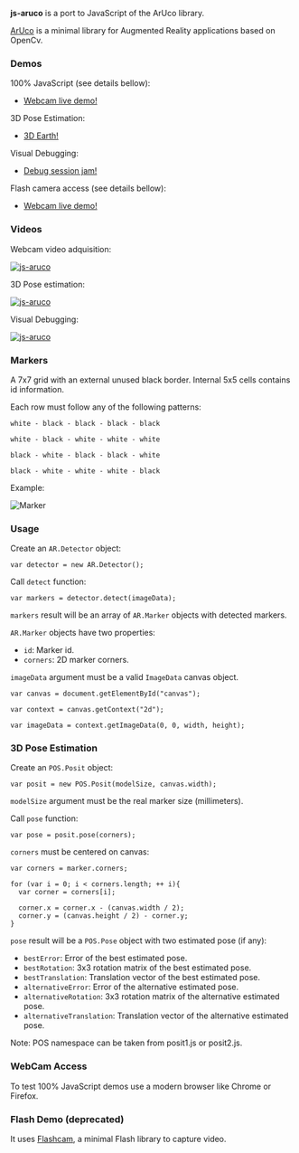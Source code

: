 **js-aruco** is a port to JavaScript of the ArUco library.

[ArUco](http://www.uco.es/investiga/grupos/ava/node/26) is a minimal library for Augmented Reality applications based on OpenCv.

### Demos ###

100% JavaScript (see details bellow):

- [Webcam live demo!](http://inmensia.com/files/aruco/getusermedia/getusermedia.html)

3D Pose Estimation:

- [3D Earth!](http://inmensia.com/files/aruco/debug-posit/debug-posit.html)

Visual Debugging:

- [Debug session jam!](http://inmensia.com/files/aruco/debug/debug.html)

Flash camera access (see details bellow):

- [Webcam live demo!](http://inmensia.com/files/aruco/webcam/webcam.html)

### Videos ###

Webcam video adquisition:

[![js-aruco](http://img.youtube.com/vi/_wzPupbww4I/0.jpg)](http://www.youtube.com/watch?v=_wzPupbww4I)

3D Pose estimation:

[![js-aruco](http://img.youtube.com/vi/9WD4wR3_-JM/0.jpg)](http://www.youtube.com/watch?v=9WD4wR3_-JM)

Visual Debugging:

[![js-aruco](http://img.youtube.com/vi/xvTMRdgySUQ/0.jpg)](http://www.youtube.com/watch?v=xvTMRdgySUQ)

### Markers ###

A 7x7 grid with an external unused black border. Internal 5x5 cells contains id information.

Each row must follow any of the following patterns:

`white - black - black - black - black`

`white - black - white - white - white`

`black - white - black - black - white`

`black - white - white - white - black`

Example:

![Marker](http://www.inmensia.com/files/pictures/external/1001.png)

### Usage ###
Create an `AR.Detector` object:

```
var detector = new AR.Detector();
```

Call `detect` function:

```
var markers = detector.detect(imageData);
```

`markers` result will be an array of `AR.Marker` objects with detected markers.

`AR.Marker` objects have two properties:

 * `id`: Marker id.
 * `corners`: 2D marker corners.

`imageData` argument must be a valid `ImageData` canvas object.

```
var canvas = document.getElementById("canvas");
    
var context = canvas.getContext("2d");

var imageData = context.getImageData(0, 0, width, height);
```

### 3D Pose Estimation ###
Create an `POS.Posit` object:

```
var posit = new POS.Posit(modelSize, canvas.width);
```

`modelSize` argument must be the real marker size (millimeters).

Call `pose` function:

```
var pose = posit.pose(corners);
```

`corners` must be centered on canvas:

```
var corners = marker.corners;

for (var i = 0; i < corners.length; ++ i){
  var corner = corners[i];

  corner.x = corner.x - (canvas.width / 2);
  corner.y = (canvas.height / 2) - corner.y;
}
```

`pose` result will be a `POS.Pose` object with two estimated pose (if any):

 * `bestError`: Error of the best estimated pose.
 * `bestRotation`: 3x3 rotation matrix of the best estimated pose.
 * `bestTranslation`: Translation vector of the best estimated pose.
 * `alternativeError`: Error of the alternative estimated pose.
 * `alternativeRotation`: 3x3 rotation matrix of the alternative estimated pose.
 * `alternativeTranslation`: Translation vector of the alternative estimated pose.

Note: POS namespace can be taken from posit1.js or posit2.js.

### WebCam Access ###

To test 100% JavaScript demos use a modern browser like Chrome or Firefox.

### Flash Demo (deprecated) ###

It uses [Flashcam](http://code.google.com/p/flashcam/), a minimal Flash library to capture video.